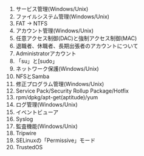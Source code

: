 1. サービス管理(Windows/Unix)
2. ファイルシステム管理(Windows/Unix)
  1. FAT -> NTFS
3. アカウント管理(Windows/Unix)
  1. 任意アクセス制御(DAC)と強制アクセス制御(MAC)
  2. 退職者、休職者、長期出張者のアカウントについて
  3. Administratorアカウント
  4. 「su」と[sudo」
4. ネットワーク保護(Windows/Unix)
  1. NFSとSamba
5. 修正プログラム管理(Windows/Unix)
  1. Service Pack/Security Rollup Package/Hotfix
  2. rpm/dpkg/apt-get(aptitude)/yum
6. ログ管理(Windows/Unix)
  1. イベントビューア
  2. Syslog
7. 監査機能(Windows/Unix)
  1. Tripwire
  2. SELinuxの「Permissive」モード
8. TrustedOS
